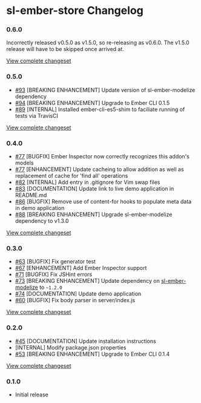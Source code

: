 # sl-ember-store Changelog

### 0.6.0

Incorrectly released v0.5.0 as v1.5.0, so re-releasing as v0.6.0.  The v1.5.0 release will have to be skipped once arrived at.

[View complete changeset](https://github.com/softlayer/sl-ember-store/compare/v0.5.0...v0.6.0)

### 0.5.0

* [#93](https://github.com/softlayer/sl-ember-store/pull/93) [BREAKING ENHANCEMENT] Update version of sl-ember-modelize dependency
* [#94](https://github.com/softlayer/sl-ember-store/pull/94) [BREAKING ENHANCEMENT] Upgrade to Ember CLI 0.1.5
* [#89](https://github.com/softlayer/sl-ember-store/pull/89) [INTERNAL] Installed ember-cli-es5-shim to faciliate running of tests via TravisCI

[View complete changeset](https://github.com/softlayer/sl-ember-store/compare/v0.4.0...v0.5.0)

### 0.4.0

* [#77](https://github.com/softlayer/sl-ember-store/pull/77) [BUGFIX] Ember Inspector now correctly recognizes this addon's models
* [#77](https://github.com/softlayer/sl-ember-store/pull/77) [ENHANCEMENT] Update cacheing to allow addition as well as replacement of cache for 'find all' operations
* [#82](https://github.com/softlayer/sl-ember-store/pull/82) [INTERNAL] Add entry in .gitignore for Vim swap files
* [#83](https://github.com/softlayer/sl-ember-store/pull/83) [DOCUMENTATION] Update link to live demo application in README.md
* [#86](https://github.com/softlayer/sl-ember-store/pull/86) [BUGFIX] Remove use of content-for hooks to populate meta data in demo application
* [#88](https://github.com/softlayer/sl-ember-store/pull/88) [BREAKING ENHANCEMENT] Upgrade sl-ember-modelize dependency to v1.3.0

[View complete changeset](https://github.com/softlayer/sl-ember-store/compare/v0.3.0...v0.4.0)

### 0.3.0

* [#63](https://github.com/softlayer/sl-ember-store/pull/63) [BUGFIX] Fix generator test
* [#67](https://github.com/softlayer/sl-ember-store/pull/67) [ENHANCEMENT] Add Ember Inspector support
* [#71](https://github.com/softlayer/sl-ember-store/pull/71) [BUGFIX] Fix JSHint errors
* [#73](https://github.com/softlayer/sl-ember-store/pull/73) [BREAKING ENHANCEMENT] Update dependency on [sl-ember-modelize](https://github.com/softlayer/sl-ember-modelize) to `~1.2.0`
* [#74](https://github.com/softlayer/sl-ember-store/pull/74) [DOCUMENTATION] Update demo application
* [#60](https://github.com/softlayer/sl-ember-store/issues/60) [BUGFIX] Fix body parser in server/index.js

[View complete changeset](https://github.com/softlayer/sl-ember-store/compare/v0.2.0...v0.3.0)

### 0.2.0

* [#45](https://github.com/softlayer/sl-ember-store/pull/45) [DOCUMENTATION] Update installation instructions
* [INTERNAL] Modify package.json properties
* [#53](https://github.com/softlayer/sl-ember-store/pull/53) [BREAKING ENHANCEMENT] Upgrade to Ember CLI 0.1.4

[View complete changeset](https://github.com/softlayer/sl-ember-store/compare/v0.1.0...v0.2.0)

### 0.1.0

* Initial release